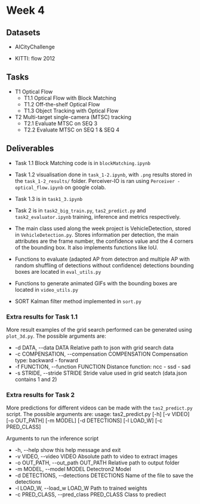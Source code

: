 # Week 4

## Datasets

* AICityChallenge

* KITTI: flow 2012

## Tasks

* T1 Optical Flow
    * T1.1 Optical Flow with Block Matching
    * T1.2 Off-the-shelf Optical Flow
    * T1.3 Object Tracking with Optical Flow
* T2 Multi-target single-camera (MTSC) tracking
    * T2.1 Evaluate MTSC on SEQ 3
    * T2.2 Evaluate MTSC on SEQ 1 & SEQ 4


## Deliverables

- Task 1.1 Block Matching code is in `blockMatching.ipynb`

- Task 1.2 visualisation done in `task_1-2.ipynb`, with `.png` results stored in the `task_1-2_results/` folder. Perceiver-IO is ran using `Perceiver - optical_flow.ipynb` on google colab.

- Task 1.3 is in `task1_3.ipynb`

- Task 2 is in  `task2_big_train.py`, `tas2_predict.py` and `task2_evaluator.ipynb` training, inference and metrics respectively.

- The main class used along the week project is VehicleDetection, stored in `VehicleDetection.py`. Stores information per detection, the main attributes are the frame number, the confidence value and the 4 corners of the bounding box. It also implements functions like IoU.

- Functions to evaluate (adapted AP from detectron and multiple AP with random shuffling of detections without confidence) detections bounding boxes are located in `eval_utils.py`

- Functions to generate animated GIFs with the bounding boxes are located in `video_utils.py`

- SORT Kalman filter method implemented in `sort.py`






### Extra results for Task 1.1
More result examples of the grid search performed can be generated using `plot_3d.py`. The possible arguments are:
  - -d DATA, --data DATA  Relative path to json with grid search data
  - -c COMPENSATION, --compensation COMPENSATION
                        Compensation type: backward - forward
  - -f FUNCTION, --function FUNCTION
                        Distance function: ncc - ssd - sad
  - -s STRIDE, --stride STRIDE
                        Stride value used in grid seatch (data.json contains 1 and 2)


### Extra results for Task 2
More predictions for different videos can be made with the `tas2_predict.py` script. The possible arguments are:
  usage: tas2_predict.py [-h] [-v VIDEO] [-o OUT_PATH] [-m MODEL] [-d DETECTIONS] [-l LOAD_W] [-c PRED_CLASS]

Arguments to run the inference script

  - -h, --help            show this help message and exit
  - -v VIDEO, --video VIDEO
                        Absolute path to video to extract images
  - -o OUT_PATH, --out_path OUT_PATH
                        Relative path to output folder
  - -m MODEL, --model MODEL
                        Detectron2 Model
  - -d DETECTIONS, --detections DETECTIONS
                        Name of the file to save the detections
  - -l LOAD_W, --load_w LOAD_W
                        Path to trained weights
  - -c PRED_CLASS, --pred_class PRED_CLASS
                        Class to prediect

